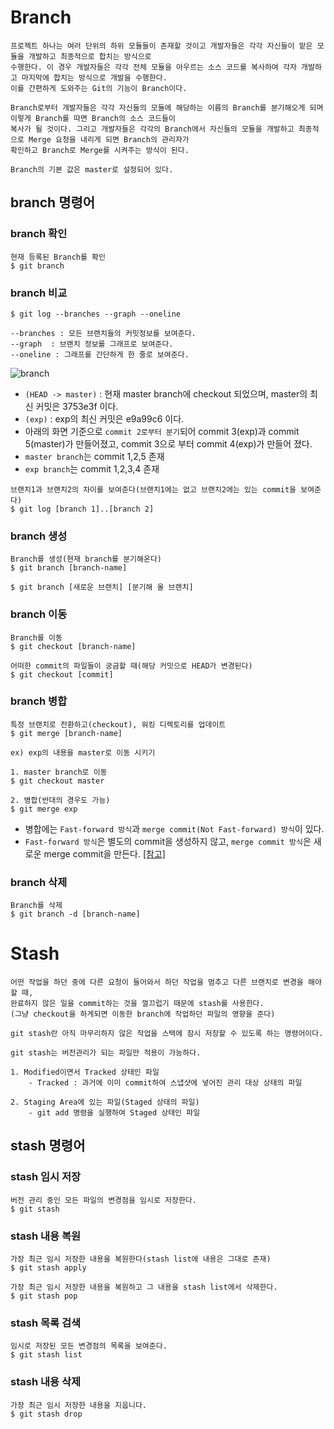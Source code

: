 # Branch

```text
프로젝트 하나는 여러 단위의 하위 모듈들이 존재할 것이고 개발자들은 각각 자신들이 맡은 모듈을 개발하고 최종적으로 합치는 방식으로 
수행한다. 이 경우 개발자들은 각각 전체 모듈을 아우르는 소스 코드를 복사하여 각자 개발하고 마지막에 합치는 방식으로 개발을 수행한다. 
이를 간편하게 도와주는 Git의 기능이 Branch이다.

Branch로부터 개발자들은 각각 자신들의 모듈에 해당하는 이름의 Branch를 분기해오게 되며 이렇게 Branch를 따면 Branch의 소스 코드들이 
복사가 될 것이다. 그리고 개발자들은 각각의 Branch에서 자신들의 모듈을 개발하고 최종적으로 Merge 요청을 내리게 되면 Branch의 관리자가 
확인하고 Branch로 Merge를 시켜주는 방식이 된다.

Branch의 기본 값은 master로 설정되어 있다. 
```

## branch 명령어
### branch 확인
```text
현재 등록된 Branch를 확인
$ git branch
```
### branch 비교
```
$ git log --branches --graph --oneline

--branches : 모든 브랜치들의 커밋정보를 보여준다.
--graph  : 브랜치 정보를 그래프로 보여준다.
--oneline : 그래프를 간단하게 한 줄로 보여준다.
```
![branch](https://github.com/RyuKyeongWoo/TIL/blob/main/Git/img/branch.PNG)
- `(HEAD -> master)` : 현재 master branch에 checkout 되었으며, master의 최신 커밋은 3753e3f 이다.
- `(exp)` : exp의 최신 커밋은 e9a99c6 이다.
- 아래의 화면 기준으로 `commit 2로부터 분기`되어 commit 3(exp)과 commit 5(master)가 만들어졌고, commit 3으로 부터 commit 4(exp)가 만들어 졌다.
- `master branch`는 commit 1,2,5 존재
- `exp branch`는 commit 1,2,3,4 존재

```
브랜치1과 브랜치2의 차이를 보여준다(브랜치1에는 없고 브랜치2에는 있는 commit을 보여준다)
$ git log [branch 1]..[branch 2]
```
### branch 생성
```
Branch를 생성(현재 branch를 분기해온다)
$ git branch [branch-name]

$ git branch [새로운 브랜치] [분기해 올 브랜치]
```
### branch 이동
```
Branch를 이동
$ git checkout [branch-name]

어떠한 commit의 파일들이 궁금할 때(해당 커밋으로 HEAD가 변경된다)
$ git checkout [commit] 
```
### branch 병합
```
특정 브랜치로 전환하고(checkout), 워킹 디렉토리를 업데이트
$ git merge [branch-name]

ex) exp의 내용을 master로 이동 시키기

1. master branch로 이동
$ git checkout master

2. 병합(반대의 경우도 가능)
$ git merge exp

```
* 병합에는 `Fast-forward 방식`과 `merge commit(Not Fast-forward) 방식`이 있다.
* `Fast-forward 방식`은 별도의 commit을 생성하지 않고, `merge commit 방식`은 새로운 merge commit을 만든다. 
[[참고]](https://git-scm.com/book/en/v2/Git-Branching-Basic-Branching-and-Merging)
### branch 삭제
```
Branch를 삭제
$ git branch -d [branch-name]
```

# Stash
``` 
어떤 작업을 하던 중에 다른 요청이 들어와서 하던 작업을 멈추고 다른 브랜치로 변경을 해야할 때,
완료하지 않은 일을 commit하는 것을 껄끄럽기 때문에 stash를 사용한다.
(그냥 checkout을 하게되면 이동한 branch에 작업하던 파일의 영향을 준다)

git stash란 아직 마무리하지 않은 작업을 스택에 잠시 저장할 수 있도록 하는 명령어이다.
```
```
git stash는 버전관리가 되는 파일만 적용이 가능하다.

1. Modified이면서 Tracked 상태인 파일
    - Tracked : 과거에 이미 commit하여 스냅샷에 넣어진 관리 대상 상태의 파일

2. Staging Area에 있는 파일(Staged 상태의 파일)
    - git add 명령을 실행하여 Staged 상태인 파일
```
## stash 명령어
### stash 임시 저장
```
버전 관리 중인 모든 파일의 변경점을 임시로 저장한다.
$ git stash
```
### stash 내용 복원
```
가장 최근 임시 저장한 내용을 복원한다(stash list에 내용은 그대로 존재)
$ git stash apply

가장 최근 임시 저장한 내용을 복원하고 그 내용을 stash list에서 삭제한다.
$ git stash pop
```
### stash 목록 검색
```
임시로 저장된 모든 변경점의 목록을 보여준다.
$ git stash list
```
### stash 내용 삭제
```
가장 최근 임시 저장한 내용을 지웁니다.
$ git stash drop
```
